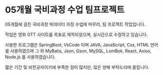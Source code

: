 # 05개월 국비과정 수업 팀프로젝트
05개월에 걸친 국비과정 빅데이터 과정 수업에 마무리, 팀 프로젝트 작업입니다.

작업은 영화 OTT 사이트를 목표로 제작되었으며, 실시간으로 수정하고 있습니다.

사용한 프로그램은 SpringBoot, VsCode 이며
JAVA, JavaScript, Css, HTML 언어를 사용하였으며 그 외 MyBatis, Json, Gson, MySQL, LomBok, React, Axios, Node.js 를 사용하였습니다.

짧은 기간 및 비전공자이기에 부족한 점이 많지만, 많은 양해 부탁드리며 올립니다.
